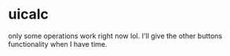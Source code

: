 # uicalc
only some operations work right now lol.
I'll give the other buttons functionality when I have time.
